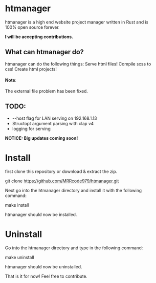 # htmanager

htmanager is a high end website project manager written in Rust and is 100% open source forever.

**I will be accepting contributions.**

## What can htmanager do?

htmanager can do the following things:
Serve html files!
Compile scss to css!
Create html projects!

#### Note:
The external file problem has been fixed.

## TODO:
* --host flag for LAN serving on 192.168.1.13
* Structopt argument parsing with clap v4
* logging for serving

__NOTICE: Big updates coming soon!__

# Install 
first clone this repository or download & extract the zip.

git clone https://github.com/MRRcode979/htmanager.git

Next go into the htmanager directory and install it with the following command:

make install

htmanager should now be installed.

# Uninstall
Go into the htmanager directory and type in the following command:

make uninstall

htmanager should now be uninstalled.


That is it for now! Feel free to contribute.
